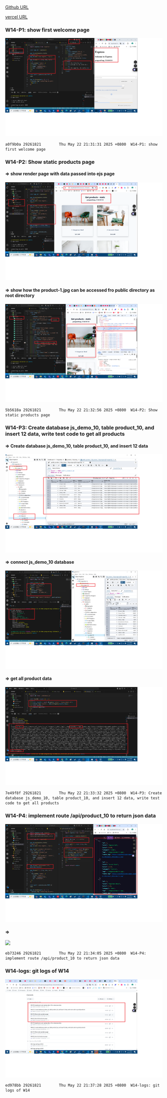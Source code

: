 [Github URL](https://github.com/29261821/1132-1N-demo-pengsenFang-10)

[vercel URL](https://1132-1n-demo-pengsenfang-10.vercel.app/)

### W14-P1: show first welcome page

![](w14-p1.png)

```
a0f9b0a 29261821        Thu May 22 21:31:31 2025 +0800  W14-P1: show first welcome page
```

### W14-P2: Show static products page

#### => show render page with data passed into ejs page

![](w14-p2-1.png)

#### => show how the product-1.jpg can be accessed fro public directory as root directory

![](w14-p2-2.png)

```
5b5618a 29261821        Thu May 22 21:32:56 2025 +0800  W14-P2: Show static products page
```

### W14-P3: Create database js_demo_10, table product_10, and insert 12 data, write test code to get all products

#### => Create database js_demo_10, table product_10, and insert 12 data

![](w14-p3-1.png)

#### => connect js_demo_10 database

![](w14-p3-2.png)

#### => get all product data

![](w14-p3-3.png)

```
7e49f8f 29261821        Thu May 22 21:33:32 2025 +0800  W14-P3: Create database js_demo_10, table product_10, and insert 12 data, write test code to get all products
```

### W14-P4: implement route /api/product_10 to return json data

![](w14-p4-1.png)

#### =>

![](w14-p4-2.png)

```
eb73246 29261821        Thu May 22 21:34:05 2025 +0800  W14-P4: implement route /api/product_10 to return json data
```

### W14-logs: git logs of W14

![](w14-logs.png)

```
ed978bb 29261821        Thu May 22 21:37:28 2025 +0800  W14-logs: git logs of W14
```
